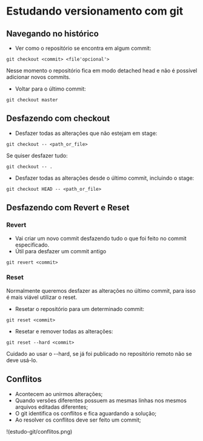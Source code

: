 # Estudando versionamento com git

## Navegando no histórico

- Ver como o repositório se encontra em algum commit:
```git
git checkout <commit> <file'opcional'>
```

Nesse momento o repositório fica em modo detached head e não é possível adicionar novos commits.

- Voltar para o último commit:
```git
git checkout master
```

## Desfazendo com checkout

- Desfazer todas as alterações que não estejam em stage:
```git
git checkout -- <path_or_file>
```

Se quiser desfazer tudo:
```git
git checkout -- .
```

- Desfazer todas as alterações desde o último commit, incluindo o stage:
```git
git checkout HEAD -- <path_or_file>
```

## Desfazendo com Revert e Reset

### Revert
- Vai criar um novo commit desfazendo tudo o que foi feito no commit especificado.
- Útil para desfazer um commit antigo

```git
git revert <commit>
```

### Reset
Normalmente queremos desfazer as alterações no último commit, para isso é mais viável utilizar o reset.
- Resetar o repositório para um determinado commit:
```git
git reset <commit>
```

- Resetar e remover todas as alterações:
```git
git reset --hard <commit>
```
Cuidado ao usar o --hard, se já foi publicado no repositório remoto não se deve usá-lo.

## Conflitos
- Acontecem ao unirmos alterações;
- Quando versões diferentes possuem as mesmas linhas nos mesmos arquivos editadas diferentes;
- O git identifica os conflitos e fica aguardando a solução;
- Ao resolver os conflitos deve ser feito um commit;

!(estudo-git/conflitos.png)